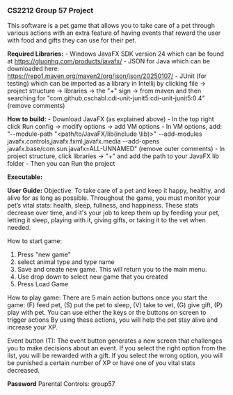 ### CS2212 Group 57 Project

This software is a pet game that allows you to take care of a pet through
various actions with an extra feature of having events that reward the user
with food and gifts they can use for their pet.

**Required Libraries:**
    - Windows JavaFX SDK version 24 which can be found at https://gluonhq.com/products/javafx/
    - JSON for Java which can be downloaded here: https://repo1.maven.org/maven2/org/json/json/20250107/
    - JUnit (for testing) which can be imported as a library in Intellij by clicking file -> project structure
      -> libraries -> the "+" sign -> from maven and then searching for 
      "com.github.cschabl.cdi-unit-junit5:cdi-unit-junit5:0.4" (remove comments)
    
**How to build:**
    - Download JavaFX (as explained above)
    - In the top right click Run config -> modify options -> add VM options
    - In VM options, add: "--module-path "<path/to/JavaFX/lib(include \lib)>" 
        --add-modules javafx.controls,javafx.fxml,javafx.media  --add-opens javafx.base/com.sun.javafx=ALL-UNNAMED"
        (remove outer comments)
    - In project structure, click libraries -> "+" and add the path to your JavaFX lib folder
    - Then you can Run the project

**Executable:**

**User Guide:**
Objective:
To take care of a pet and keep it happy, healthy, and alive for as long as possible. Throughout the game, you must 
monitor your pet’s vital stats: health, sleep, fullness, and happiness. These stats decrease over time, and it's 
your job to keep them up by feeding your pet, letting it sleep, playing with it, giving gifts, or taking it to 
the vet when needed.

How to start game:
1. Press "new game"
2. select animal type and type name
3. Save and create new game. This will return you to the main menu.
4. Use drop down to select new game that you created
5. Press Load Game 

How to play game:
There are 5 main action buttons once you start the game: (F) feed pet, (S) put the pet to sleep, 
(V) take to vet, (G) give gift, (P) play with pet. You can use either the keys or the buttons on 
screen to trigger actions By using these actions, you will help the pet stay alive and increase your XP.

Event button (T):
The event button generates a new screen that challenges you to make decisions about an event. If you select the 
right option from the list, you will be rewarded with a gift. If you select the wrong option, you will be 
punished a certain number of XP or have one of you vital stats decreased.

**Password**
Parental Controls: group57


